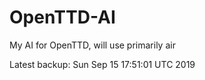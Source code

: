 # OpenTTD-AI
My AI for OpenTTD, will use primarily air

Latest backup: Sun Sep 15 17:51:01 UTC 2019
